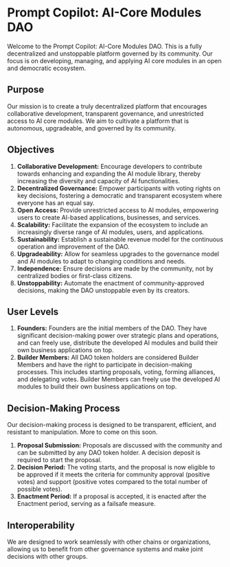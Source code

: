 # Prompt Copilot: AI-Core Modules DAO

Welcome to the Prompt Copilot: AI-Core Modules DAO. This is a fully decentralized and unstoppable platform governed by its community. Our focus is on developing, managing, and applying AI core modules in an open and democratic ecosystem.

## Purpose
Our mission is to create a truly decentralized platform that encourages collaborative development, transparent governance, and unrestricted access to AI core modules. We aim to cultivate a platform that is autonomous, upgradeable, and governed by its community.

## Objectives
1. **Collaborative Development:** Encourage developers to contribute towards enhancing and expanding the AI module library, thereby increasing the diversity and capacity of AI functionalities.
2. **Decentralized Governance:** Empower participants with voting rights on key decisions, fostering a democratic and transparent ecosystem where everyone has an equal say.
3. **Open Access:** Provide unrestricted access to AI modules, empowering users to create AI-based applications, businesses, and services.
4. **Scalability:** Facilitate the expansion of the ecosystem to include an increasingly diverse range of AI modules, users, and applications.
5. **Sustainability:** Establish a sustainable revenue model for the continuous operation and improvement of the DAO.
6. **Upgradeability:** Allow for seamless upgrades to the governance model and AI modules to adapt to changing conditions and needs.
7. **Independence:** Ensure decisions are made by the community, not by centralized bodies or first-class citizens.
8. **Unstoppability:** Automate the enactment of community-approved decisions, making the DAO unstoppable even by its creators.

## User Levels
1. **Founders:** Founders are the initial members of the DAO. They have significant decision-making power over strategic plans and operations, and can freely use, distribute the developed AI modules and build their own business applications on top.
2. **Builder Members:** All DAO token holders are considered Builder Members and have the right to participate in decision-making processes. This includes starting proposals, voting, forming alliances, and delegating votes. Builder Members can freely use the developed AI modules to build their own business applications on top. 

## Decision-Making Process
Our decision-making process is designed to be transparent, efficient, and resistant to manipulation. More to come on this soon.

1. **Proposal Submission:** Proposals are discussed with the community and can be submitted by any DAO token holder. A decision deposit is required to start the proposal.
2. **Decision Period:** The voting starts, and the proposal is now eligible to be approved if it meets the criteria for community approval (positive votes) and support (positive votes compared to the total number of possible votes).
3. **Enactment Period:** If a proposal is accepted, it is enacted after the Enactment period, serving as a failsafe measure.

## Interoperability
We are designed to work seamlessly with other chains or organizations, allowing us to benefit from other governance systems and make joint decisions with other groups.
